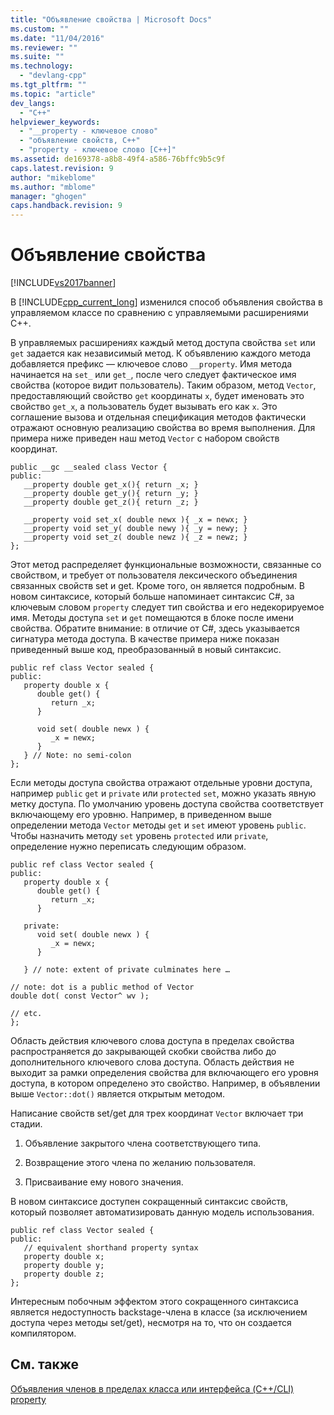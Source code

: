 ```yaml
---
title: "Объявление свойства | Microsoft Docs"
ms.custom: ""
ms.date: "11/04/2016"
ms.reviewer: ""
ms.suite: ""
ms.technology: 
  - "devlang-cpp"
ms.tgt_pltfrm: ""
ms.topic: "article"
dev_langs: 
  - "C++"
helpviewer_keywords: 
  - "__property - ключевое слово"
  - "объявление свойств, C++"
  - "property - ключевое слово [C++]"
ms.assetid: de169378-a8b8-49f4-a586-76bffc9b5c9f
caps.latest.revision: 9
author: "mikeblome"
ms.author: "mblome"
manager: "ghogen"
caps.handback.revision: 9
---
```

# Объявление свойства
[!INCLUDE[vs2017banner](../assembler/inline/includes/vs2017banner.md)]

В [!INCLUDE[cpp_current_long](../dotnet/includes/cpp_current_long_md.md)] изменился способ объявления свойства в управляемом классе по сравнению с управляемыми расширениями C\+\+.  
  
 В управляемых расширениях каждый метод доступа свойства `set` или `get` задается как независимый метод.  К объявлению каждого метода добавляется префикс — ключевое слово `__property`.  Имя метода начинается на `set_` или `get_`, после чего следует фактическое имя свойства \(которое видит пользователь\).  Таким образом, метод `Vector`, предоставляющий свойство `get` координаты `x`, будет именовать это свойство `get_x`, а пользователь будет вызывать его как `x`.  Это соглашение вызова и отдельная спецификация методов фактически отражают основную реализацию свойства во время выполнения.  Для примера ниже приведен наш метод `Vector` с набором свойств координат.  
  
```  
public __gc __sealed class Vector {  
public:  
   __property double get_x(){ return _x; }  
   __property double get_y(){ return _y; }  
   __property double get_z(){ return _z; }  
  
   __property void set_x( double newx ){ _x = newx; }  
   __property void set_y( double newy ){ _y = newy; }  
   __property void set_z( double newz ){ _z = newz; }  
};  
```  
  
 Этот метод распределяет функциональные возможности, связанные со свойством, и требует от пользователя лексического объединения связанных свойств set и get.  Кроме того, он является подробным.  В новом синтаксисе, который больше напоминает синтаксис C\#, за ключевым словом `property` следует тип свойства и его недекорируемое имя.  Методы доступа `set` и `get` помещаются в блоке после имени свойства.  Обратите внимание: в отличие от C\#, здесь указывается сигнатура метода доступа.  В качестве примера ниже показан приведенный выше код, преобразованный в новый синтаксис.  
  
```  
public ref class Vector sealed {   
public:  
   property double x {  
      double get() {  
         return _x;  
      }  
  
      void set( double newx ) {  
         _x = newx;  
      }  
   } // Note: no semi-colon  
};  
```  
  
 Если методы доступа свойства отражают отдельные уровни доступа, например `public` `get` и `private` или `protected` `set`, можно указать явную метку доступа.  По умолчанию уровень доступа свойства соответствует включающему его уровню.  Например, в приведенном выше определении метода `Vector` методы `get` и `set` имеют уровень `public`.  Чтобы назначить методу `set` уровень `protected` или `private`, определение нужно переписать следующим образом.  
  
```  
public ref class Vector sealed {   
public:  
   property double x {  
      double get() {  
         return _x;  
      }  
  
   private:  
      void set( double newx ) {  
         _x = newx;  
      }  
  
   } // note: extent of private culminates here …  
  
// note: dot is a public method of Vector  
double dot( const Vector^ wv );  
  
// etc.  
};  
```  
  
 Область действия ключевого слова доступа в пределах свойства распространяется до закрывающей скобки свойства либо до дополнительного ключевого слова доступа.  Область действия не выходит за рамки определения свойства для включающего его уровня доступа, в котором определено это свойство.  Например, в объявлении выше `Vector::dot()` является открытым методом.  
  
 Написание свойств set\/get для трех координат `Vector` включает три стадии.  
  
1.  Объявление закрытого члена соответствующего типа.  
  
2.  Возвращение этого члена по желанию пользователя.  
  
3.  Присваивание ему нового значения.  
  
 В новом синтаксисе доступен сокращенный синтаксис свойств, который позволяет автоматизировать данную модель использования.  
  
```  
public ref class Vector sealed {   
public:  
   // equivalent shorthand property syntax  
   property double x;   
   property double y;  
   property double z;  
};  
```  
  
 Интересным побочным эффектом этого сокращенного синтаксиса является недоступность backstage\-члена в классе \(за исключением доступа через методы set\/get\), несмотря на то, что он создается компилятором.  
  
## См. также  
 [Объявления членов в пределах класса или интерфейса \(C\+\+\/CLI\)](../dotnet/member-declarations-within-a-class-or-interface-cpp-cli.md)   
 [property](../windows/property-cpp-component-extensions.md)
